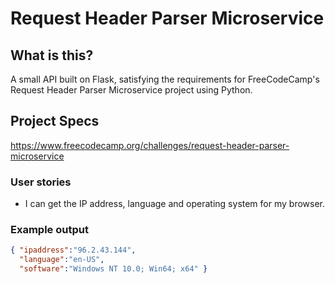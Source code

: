 # Request Header Parser Microservice

## What is this?

A small API built on Flask, satisfying the requirements for FreeCodeCamp's Request Header Parser Microservice project using Python.

## Project Specs

<https://www.freecodecamp.org/challenges/request-header-parser-microservice>

### User stories

* I can get the IP address, language and operating system for my browser.

### Example output

```json
{ "ipaddress":"96.2.43.144",
  "language":"en-US",
  "software":"Windows NT 10.0; Win64; x64" }
```